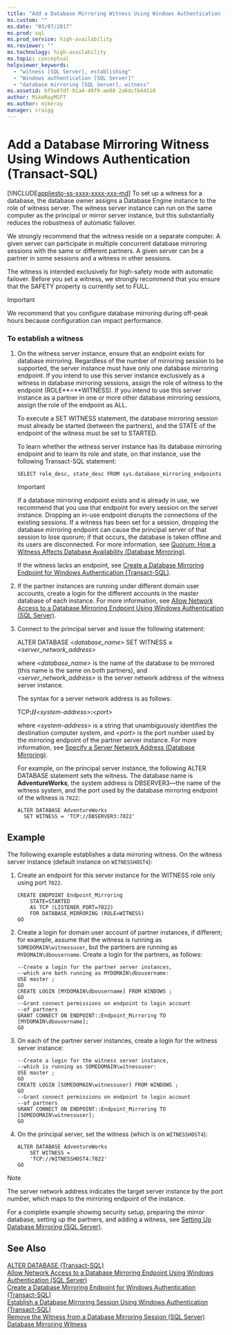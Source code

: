```yaml
---
title: "Add a Database Mirroring Witness Using Windows Authentication (Transact-SQL) | Microsoft Docs"
ms.custom: ""
ms.date: "03/07/2017"
ms.prod: sql
ms.prod_service: high-availability
ms.reviewer: ""
ms.technology: high-availability
ms.topic: conceptual
helpviewer_keywords: 
  - "witness [SQL Server], establishing"
  - "Windows authentication [SQL Server]"
  - "database mirroring [SQL Server], witness"
ms.assetid: bf5e87df-91a4-49f9-ae88-2a6dcf644510
author: MikeRayMSFT
ms.author: mikeray
manager: craigg
---
```

# Add a Database Mirroring Witness Using Windows Authentication (Transact-SQL)
[!INCLUDE[appliesto-ss-xxxx-xxxx-xxx-md](../../includes/appliesto-ss-xxxx-xxxx-xxx-md.md)]
  To set up a witness for a database, the database owner assigns a Database Engine instance to the role of witness server. The witness server instance can run on the same computer as the principal or mirror server instance, but this substantially reduces the robustness of automatic failover.  
  
 We strongly recommend that the witness reside on a separate computer. A given server can participate in multiple concurrent database mirroring sessions with the same or different partners. A given server can be a partner in some sessions and a witness in other sessions.  
  
 The witness is intended exclusively for high-safety mode with automatic failover. Before you set a witness, we strongly recommend that you ensure that the SAFETY property is currently set to FULL.  
  
> [!IMPORTANT]  
>  We recommend that you configure database mirroring during off-peak hours because configuration can impact performance.  
  
### To establish a witness  
  
1.  On the witness server instance, ensure that an endpoint exists for database mirroring. Regardless of the number of mirroring session to be supported, the server instance must have only one database mirroring endpoint. If you intend to use this server instance exclusively as a witness in database mirroring sessions, assign the role of witness to the endpoint (ROLE**=**WITNESS). If you intend to use this server instance as a partner in one or more other database mirroring sessions, assign the role of the endpoint as ALL.  
  
     To execute a SET WITNESS statement, the database mirroring session must already be started (between the partners), and the STATE of the endpoint of the witness must be set to STARTED.  
  
     To learn whether the witness server instance has its database mirroring endpoint and to learn its role and state, on that instance, use the following Transact-SQL statement:  
  
    ```  
    SELECT role_desc, state_desc FROM sys.database_mirroring_endpoints  
    ```  
  
    > [!IMPORTANT]  
    >  If a database mirroring endpoint exists and is already in use, we recommend that you use that endpoint for every session on the server instance. Dropping an in-use endpoint disrupts the connections of the existing sessions. If a witness has been set for a session, dropping the database mirroring endpoint can cause the principal server of that session to lose quorum; if that occurs, the database is taken offline and its users are disconnected. For more information, see [Quorum: How a Witness Affects Database Availability &#40;Database Mirroring&#41;](../../database-engine/database-mirroring/quorum-how-a-witness-affects-database-availability-database-mirroring.md).  
  
     If the witness lacks an endpoint, see [Create a Database Mirroring Endpoint for Windows Authentication &#40;Transact-SQL&#41;](../../database-engine/database-mirroring/create-a-database-mirroring-endpoint-for-windows-authentication-transact-sql.md).  
  
2.  If the partner instances are running under different domain user accounts, create a login for the different accounts in the master database of each instance. For more information, see [Allow Network Access to a Database Mirroring Endpoint Using Windows Authentication &#40;SQL Server&#41;](../../database-engine/database-mirroring/database-mirroring-allow-network-access-windows-authentication.md).  
  
3.  Connect to the principal server and issue the following statement:  
  
     ALTER DATABASE *<database_name>* SET WITNESS **=**_<server_network_address>_  
  
     where *<database_name>* is the name of the database to be mirrored (this name is the same on both partners), and *<server_network_address>* is the server network address of the witness server instance.  
  
     The syntax for a server network address is as follows:  
  
     TCP<b>://</b>_\<system-address>_<b>:</b>_\<port>_  
  
     where \<*system-address>* is a string that unambiguously identifies the destination computer system, and \<*port>* is the port number used by the mirroring endpoint of the partner server instance. For more information, see [Specify a Server Network Address &#40;Database Mirroring&#41;](../../database-engine/database-mirroring/specify-a-server-network-address-database-mirroring.md).  
  
     For example, on the principal server instance, the following ALTER DATABASE statement sets the witness. The database name is **AdventureWorks**, the system address is DBSERVER3—the name of the witness system, and the port used by the database mirroring endpoint of the witness is `7022`:  
  
    ```  
    ALTER DATABASE AdventureWorks   
      SET WITNESS = 'TCP://DBSERVER3:7022'  
    ```  
  
## Example  
 The following example establishes a data mirroring witness. On the witness server instance (default instance on `WITNESSHOST4`):  
  
1.  Create an endpoint for this server instance for the WITNESS role only using port `7022`.  
  
    ```  
    CREATE ENDPOINT Endpoint_Mirroring  
        STATE=STARTED   
        AS TCP (LISTENER_PORT=7022)   
        FOR DATABASE_MIRRORING (ROLE=WITNESS)  
    GO  
    ```  
  
2.  Create a login for domain user account of partner instances, if different; for example, assume that the witness is running as `SOMEDOMAIN\witnessuser`, but the partners are running as `MYDOMAIN\dbousername`. Create a login for the partners, as follows:  
  
    ```  
    --Create a login for the partner server instances,  
    --which are both running as MYDOMAIN\dbousername:  
    USE master ;  
    GO  
    CREATE LOGIN [MYDOMAIN\dbousername] FROM WINDOWS ;  
    GO  
    --Grant connect permissions on endpoint to login account   
    --of partners  
    GRANT CONNECT ON ENDPOINT::Endpoint_Mirroring TO [MYDOMAIN\dbousername];  
    GO  
    ```  
  
3.  On each of the partner server instances, create a login for the witness server instance:  
  
    ```  
    --Create a login for the witness server instance,  
    --which is running as SOMEDOMAIN\witnessuser:  
    USE master ;  
    GO  
    CREATE LOGIN [SOMEDOMAIN\witnessuser] FROM WINDOWS ;  
    GO  
    --Grant connect permissions on endpoint to login account   
    --of partners  
    GRANT CONNECT ON ENDPOINT::Endpoint_Mirroring TO [SOMEDOMAIN\witnessuser];  
    GO  
    ```  
  
4.  On the principal server, set the witness (which is on `WITNESSHOST4`):  
  
    ```  
    ALTER DATABASE AdventureWorks   
        SET WITNESS =   
        'TCP://WITNESSHOST4:7022'  
    GO  
    ```  
  
> [!NOTE]  
>  The server network address indicates the target server instance by the port number, which maps to the mirroring endpoint of the instance.  
  
 For a complete example showing security setup, preparing the mirror database, setting up the partners, and adding a witness, see [Setting Up Database Mirroring &#40;SQL Server&#41;](../../database-engine/database-mirroring/setting-up-database-mirroring-sql-server.md).  
  
## See Also  
 [ALTER DATABASE &#40;Transact-SQL&#41;](../../t-sql/statements/alter-database-transact-sql.md)   
 [Allow Network Access to a Database Mirroring Endpoint Using Windows Authentication &#40;SQL Server&#41;](../../database-engine/database-mirroring/database-mirroring-allow-network-access-windows-authentication.md)   
 [Create a Database Mirroring Endpoint for Windows Authentication &#40;Transact-SQL&#41;](../../database-engine/database-mirroring/create-a-database-mirroring-endpoint-for-windows-authentication-transact-sql.md)   
 [Establish a Database Mirroring Session Using Windows Authentication &#40;Transact-SQL&#41;](../../database-engine/database-mirroring/database-mirroring-establish-session-windows-authentication.md)   
 [Remove the Witness from a Database Mirroring Session &#40;SQL Server&#41;](../../database-engine/database-mirroring/remove-the-witness-from-a-database-mirroring-session-sql-server.md)   
 [Database Mirroring Witness](../../database-engine/database-mirroring/database-mirroring-witness.md)  
  
  
